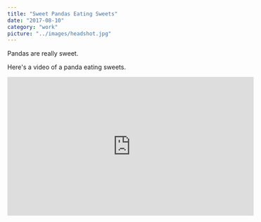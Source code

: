 ```yaml
---
title: "Sweet Pandas Eating Sweets"
date: "2017-08-10"
category: "work"
picture: "../images/headshot.jpg"
---
```


Pandas are really sweet.

Here's a video of a panda eating sweets.

<iframe width="560" height="315" src="https://www.youtube.com/embed/4n0xNbfJLR8" frameborder="0" allowfullscreen></iframe>